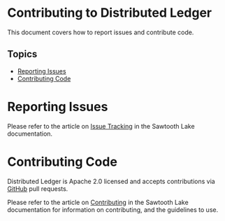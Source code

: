 # Contributing to Distributed Ledger

This document covers how to report issues and contribute code.

## Topics

* [Reporting Issues](#reporting-issues)
* [Contributing Code](#contributing-code)

# Reporting Issues

Please refer to the article on [Issue Tracking](http://intelledger.github.io/community/issue_tracking.html) in the Sawtooth Lake documentation.

# Contributing Code

Distributed Ledger is Apache 2.0 licensed and accepts contributions via 
[GitHub](https://github.com/hyperledger/) pull requests.

Please refer to the article on 
[Contributing](http://intelledger.github.io/community/contributing.html)
in the Sawtooth Lake documentation for information on contributing, and the 
guidelines to use. 
